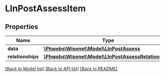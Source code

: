 # LlnPostAssessItem

## Properties
Name | Type | Description | Notes
------------ | ------------- | ------------- | -------------
**data** | [**\Phwebs\Wisenet\Model\LlnPostAssess**](LlnPostAssess.md) |  | [optional] 
**relationships** | [**\Phwebs\Wisenet\Model\LlnPostAssessRelationships**](LlnPostAssessRelationships.md) |  | [optional] 

[[Back to Model list]](../../README.md#documentation-for-models) [[Back to API list]](../../README.md#documentation-for-api-endpoints) [[Back to README]](../../README.md)

